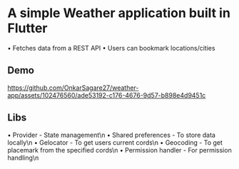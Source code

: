 # A simple Weather application built in Flutter

• Fetches data from a REST API
• Users can bookmark locations/cities

## Demo


https://github.com/OnkarSagare27/weather-app/assets/102476560/ade53192-c176-4676-9d57-b898e4d9451c



## Libs

• Provider - State management\n
• Shared preferences - To store data locally\n
• Gelocator - To get users current cords\n
• Geocoding - To get placemark from the specified cords\n
• Permission handler - For permission handling\n